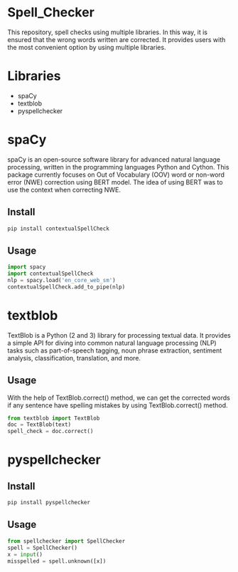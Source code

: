 # Spell_Checker
This repository, spell checks using multiple libraries.
In this way, it is ensured that the wrong words written are corrected.
It provides users with the most convenient option by using multiple libraries.

# Libraries
- spaCy
- textblob
- pyspellchecker
# spaCy
spaCy is an open-source software library for advanced natural language processing, written in the programming languages Python and Cython.
This package currently focuses on Out of Vocabulary (OOV) word or non-word error (NWE) correction using BERT model. The idea of using BERT was to use the context when correcting NWE.
## Install
```python
pip install contextualSpellCheck
```
## Usage
```python
import spacy
import contextualSpellCheck
nlp = spacy.load('en_core_web_sm')
contextualSpellCheck.add_to_pipe(nlp)

```
# textblob
TextBlob is a Python (2 and 3) library for processing textual data. It provides a simple API for diving into common natural language processing (NLP) tasks such as part-of-speech tagging, noun phrase extraction, sentiment analysis, classification, translation, and more.
## Usage
With the help of TextBlob.correct() method, we can get the corrected words if any sentence have spelling mistakes by using TextBlob.correct() method.
```python
from textblob import TextBlob
doc = TextBlob(text)
spell_check = doc.correct()

```
# pyspellchecker
## Install
```python
pip install pyspellchecker
```
## Usage
```python
from spellchecker import SpellChecker
spell = SpellChecker()
x = input()
misspelled = spell.unknown([x])

```
